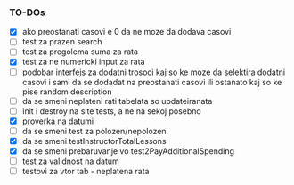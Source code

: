 ### TO-DOs

- [x] ako preostanati casovi e 0 da ne moze da dodava casovi
- [ ] test za prazen search
- [ ] test za pregolema suma za rata
- [x] test za ne numericki input za rata
- [ ] podobar interfejs za dodatni trosoci kaj so ke moze da selektira dodatni casovi i sami da se dodadat na preostanati casovi ili ostanato kaj so ke pise random description
- [ ] da se smeni neplateni rati tabelata so updateiranata
- [ ] init i destroy na site tests, a ne na sekoj posebno
- [x] proverka na datumi
- [ ] da se smeni test za polozen/nepolozen
- [x] da se smeni testInstructorTotalLessons 
- [x] da se smeni prebaruvanje vo test2PayAdditionalSpending
- [ ] test za validnost na datum
- [ ] testovi za vtor tab - neplatena rata 